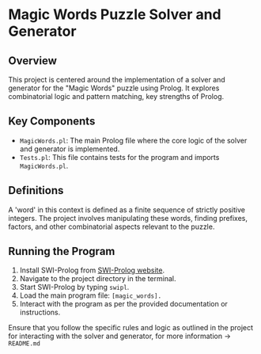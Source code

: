# Magic Words Puzzle Solver and Generator

## Overview
This project is centered around the implementation of a solver and generator for the "Magic Words" puzzle using Prolog. It explores combinatorial logic and pattern matching, key strengths of Prolog.

## Key Components
- `MagicWords.pl`: The main Prolog file where the core logic of the solver and generator is implemented.
- `Tests.pl`: This file contains tests for the program and imports `MagicWords.pl`.

## Definitions
A 'word' in this context is defined as a finite sequence of strictly positive integers. The project involves manipulating these words, finding prefixes, factors, and other combinatorial aspects relevant to the puzzle.

## Running the Program
1. Install SWI-Prolog from [SWI-Prolog website](https://www.swi-prolog.org/Download.html).
2. Navigate to the project directory in the terminal.
3. Start SWI-Prolog by typing `swipl`.
4. Load the main program file: `[magic_words].`
5. Interact with the program as per the provided documentation or instructions.

Ensure that you follow the specific rules and logic as outlined in the project for interacting with the solver and generator, for more information -> `README.md`
